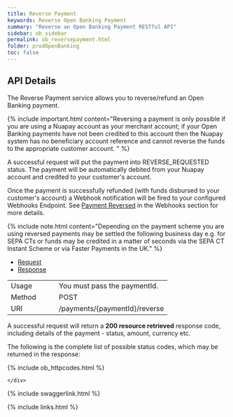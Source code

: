 ```yaml
---
title: Reverse Payment
keywords: Reverse Open Banking Payment
summary: "Reverse an Open Banking Payment RESTful API"
sidebar: ob_sidebar
permalink: ob_reversepayment.html
folder: prodOpenBanking
toc: false
---
```


## API Details

The Reverse Payment service allows you to reverse/refund an Open Banking payment. 

{% include important.html content="Reversing a payment is only possible if you are using a Nuapay account as your merchant account; if your Open Banking payments have not been credited to this account then the Nuapay system has no beneficiary account reference and cannot reverse the funds to the appropriate customer account. " %}

A successful request will put the payment into REVERSE_REQUESTED status. The payment will be automatically debited from your Nuapay account and credited to your customer's account. 

Once the payment is successfully refunded (with funds disbursed to your customer's account) a Webhook notification will be fired to your configured Webhooks Endpoint. See <a href="ob_whrreversed.html">Payment Reversed</a> in the Webhooks section for more details.

{% include note.html content="Depending on the payment scheme you are using reversed payments may be settled the following business day e.g. for SEPA CTs or funds may be credited in a matter of seconds via the SEPA CT Instant Scheme or via Faster Payments in the UK." %}


<ul id="profileTabs" class="nav nav-tabs">
    <li class="active"><a href="#profile" data-toggle="tab">Request</a></li>
    <li><a href="#about" data-toggle="tab">Response</a></li>
   
</ul>
  <div class="tab-content">
<div role="tabpanel" class="tab-pane active" id="profile">


  <table>
<colgroup>
<col width="30%" />
<col width="90%" />
</colgroup>

<tbody>
<tr>
<td markdown="span">Usage</td>
<td markdown="span">You must pass the paymentId.</td>
</tr>
<tr>
<td markdown="span">Method</td>
<td markdown="span"><span class="label label-info">POST </span>
</td>
</tr>
<tr>
<td markdown="span">URI</td>
<td markdown="span">/payments/{paymentId}/reverse
</td>
</tr>
</tbody>
</table>



</div>

<div role="tabpanel" class="tab-pane" id="about">
<p>A successful request will return a <b>200 resource retrieved</b> response code, including details of the payment - status, amount, currency etc.</p>
<p>The following is the complete list of possible status codes, which may be returned in the response:</p>
    {% include ob_httpcodes.html %}
    
 
    </div>


</div>

{% include swaggerlink.html %}

{% include links.html %}
